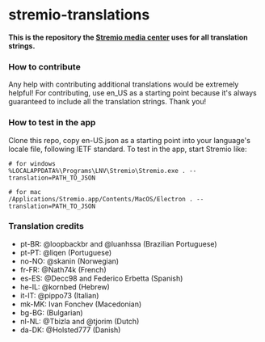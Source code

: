 # stremio-translations

**This is the repository the [Stremio media center](http://www.strem.io) uses for all translation strings.**

### How to contribute

Any help with contributing additional translations would be extremely helpful!
For contributing, use en_US as a starting point because it's always guaranteed to include all the translation strings.
Thank you!

### How to test in the app

Clone this repo, copy en-US.json as a starting point into your language's locale file, following IETF standard. To test in the app, start Stremio like:
```
# for windows
%LOCALAPPDATA%\Programs\LNV\Stremio\Stremio.exe . --translation=PATH_TO_JSON

# for mac
/Applications/Stremio.app/Contents/MacOS/Electron . --translation=PATH_TO_JSON
```

### Translation credits

* pt-BR: @loopbackbr and @luanhssa		(Brazilian Portuguese)
* pt-PT: @liqen							(Portuguese)
* no-NO: @skanin						(Norwegian)
* fr-FR: @Nath74k						(French)
* es-ES: @Decc98 and Federico Erbetta	(Spanish)
* he-IL: @kornbed						(Hebrew)
* it-IT: @pippo73						(Italian)
* mk-MK: Ivan Fonchev					(Macedonian)
* bg-BG:								(Bulgarian)
* nl-NL: @Tbizla and @tjorim			(Dutch)
* da-DK: @Holsted777					(Danish)
